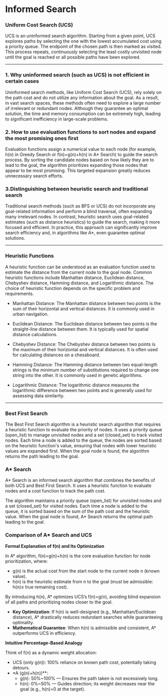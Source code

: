 # Informed Search

### Uniform Cost Search (UCS)
UCS is an uninformed search algorithm. Starting from a given point, UCS explores paths by selecting the one with the lowest accumulated cost using a priority queue. The endpoint of the chosen path is then marked as visited. This process repeats, continuously selecting the least costly unvisited node until the goal is reached or all possible paths have been explored.

---

### 1. Why uninformed search (such as UCS) is not efficient in certain cases

Uninformed search methods, like Uniform Cost Search (UCS), rely solely on the path cost and do not utilize any information about the goal. As a result, in vast search spaces, these methods often need to explore a large number of irrelevant or redundant nodes. Although they guarantee an optimal solution, the time and memory consumption can be extremely high, leading to significant inefficiency in large-scale problems.

### 2. How to use evaluation functions to sort nodes and expand the most promising ones first

Evaluation functions assign a numerical value to each node (for example, h(n) in Greedy Search or f(n)=g(n)+h(n) in A* Search) to guide the search process. By sorting the candidate nodes based on how likely they are to lead to the goal, the algorithm prioritizes expanding those nodes that appear to be most promising. This targeted expansion greatly reduces unnecessary search efforts.

### 3.Distinguishing between heuristic search and traditional search

Traditional search methods (such as BFS or UCS) do not incorporate any goal-related information and perform a blind traversal, often expanding many irrelevant nodes. In contrast, heuristic search uses goal-related estimates (such as distance heuristics) to guide the search, making it more focused and efficient. In practice, this approach can significantly improve search efficiency and, in algorithms like A*, even guarantee optimal solutions.

----

### Heuristic Functions
A heuristic function can be understood as an evaluation function used to estimate the distance from the current node to the goal node. Common heuristic functions include Manhattan distance, Euclidean distance, Chebyshev distance, Hamming distance, and Logarithmic distance. The choice of heuristic function depends on the specific problem and requirements.

- Manhattan Distance: The Manhattan distance between two points is the sum of their horizontal and vertical distances. It is commonly used in urban navigation.

- Euclidean Distance: The Euclidean distance between two points is the straight-line distance between them. It is typically used for spatial distance calculations.

- Chebyshev Distance: The Chebyshev distance between two points is the maximum of their horizontal and vertical distances. It is often used for calculating distances on a chessboard.

- Hamming Distance: The Hamming distance between two equal-length strings is the minimum number of substitutions required to change one string into the other. It is commonly used in genetic algorithms.

- Logarithmic Distance: The logarithmic distance measures the logarithmic difference between two points and is generally used for assessing data similarity.

--- 

### Best First Search

The Best First Search algorithm is a heuristic search algorithm that requires a heuristic function to evaluate the priority of nodes. It uses a priority queue (open_list) to manage unvisited nodes and a set (closed_set) to track visited nodes. Each time a node is added to the queue, the nodes are sorted based on the heuristic function's value, ensuring that nodes with lower heuristic values are expanded first. When the goal node is found, the algorithm returns the path leading to the goal.

### A* Search
A* Search is an informed search algorithm that combines the benefits of both UCS and Best First Search. It uses a heuristic function to evaluate nodes and a cost function to track the path cost.

The algorithm maintains a priority queue (open_list) for unvisited nodes and a set (closed_set) for visited nodes. Each time a node is added to the queue, it is sorted based on the sum of the path cost and the heuristic value. When the goal node is found, A* Search returns the optimal path leading to the goal.

### Comparison of A* Search and UCS

**Formal Explanation of f(n) and Its Optimization**

In A* algorithm, f(n)=g(n)+h(n) is the core evaluation function for node prioritization, where:
- g(n) is the actual cost from the start node to the current node n (known value).
- h(n) is the heuristic estimate from  n to the goal (must be admissible: h(n)≤ true remaining cost).

By introducing h(n), A* optimizes UCS’s f(n)=g(n), avoiding blind expansion of all paths and prioritizing nodes closer to the goal.

- **Key Optimization**: If h(n) is well-designed (e.g., Manhattan/Euclidean distance), A* drastically reduces redundant searches while guaranteeing optimality.
- **Mathematical Guarantee**: When h(n) is admissible and consistent, A* outperforms UCS in efficiency.

**Intuitive Percentage-Based Analogy**

Think of f(n) as a dynamic weight allocation:
- UCS (only g(n)): 100% reliance on known path cost, potentially taking detours.
- *A (g(n)+h(n))**: 
  - g(n): 50%~100% — Ensures the path taken is not excessively long.
  - h(n): 0%~50% — Guides direction; its weight decreases near the goal (e.g., h(n)=0 at the target).

